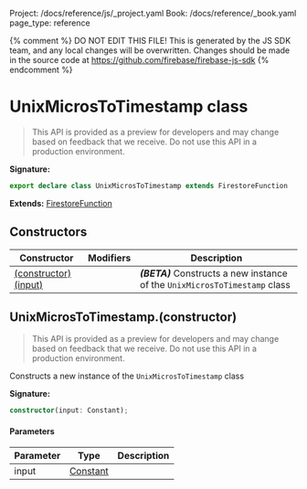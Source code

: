 Project: /docs/reference/js/_project.yaml
Book: /docs/reference/_book.yaml
page_type: reference

{% comment %}
DO NOT EDIT THIS FILE!
This is generated by the JS SDK team, and any local changes will be
overwritten. Changes should be made in the source code at
https://github.com/firebase/firebase-js-sdk
{% endcomment %}

# UnixMicrosToTimestamp class
> This API is provided as a preview for developers and may change based on feedback that we receive. Do not use this API in a production environment.
> 


<b>Signature:</b>

```typescript
export declare class UnixMicrosToTimestamp extends FirestoreFunction 
```
<b>Extends:</b> [FirestoreFunction](./firestore_lite.firestorefunction.md#firestorefunction_class)

## Constructors

|  Constructor | Modifiers | Description |
|  --- | --- | --- |
|  [(constructor)(input)](./firestore_lite.unixmicrostotimestamp.md#unixmicrostotimestampconstructor) |  | <b><i>(BETA)</i></b> Constructs a new instance of the <code>UnixMicrosToTimestamp</code> class |

## UnixMicrosToTimestamp.(constructor)

> This API is provided as a preview for developers and may change based on feedback that we receive. Do not use this API in a production environment.
> 

Constructs a new instance of the `UnixMicrosToTimestamp` class

<b>Signature:</b>

```typescript
constructor(input: Constant);
```

#### Parameters

|  Parameter | Type | Description |
|  --- | --- | --- |
|  input | [Constant](./firestore_lite.constant.md#constant_class) |  |

